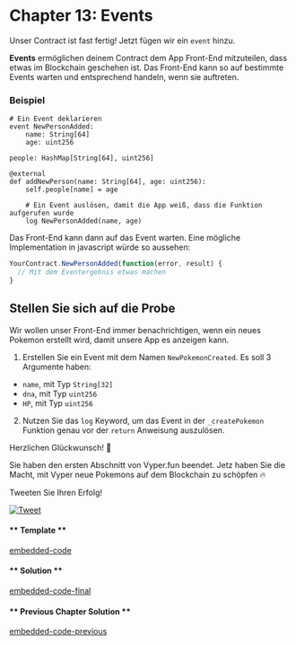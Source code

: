 <!-- Add translation for the following page: https://vyper.fun/#/1/events
Do NOT change the code below. The below code runs the code editor -->


# Chapter 13: Events

Unser Contract ist fast fertig! Jetzt fügen wir ein `event` hinzu.

**Events** ermöglichen deinem Contract dem App Front-End mitzuteilen, dass etwas im Blockchain geschehen ist. Das Front-End kann so auf bestimmte Events warten und entsprechend handeln, wenn sie auftreten.

### Beispiel

```vyper
# Ein Event deklarieren
event NewPersonAdded:
    name: String[64]
    age: uint256

people: HashMap[String[64], uint256]

@external
def addNewPerson(name: String[64], age: uint256):
    self.people[name] = age

	# Ein Event auslösen, damit die App weiß, dass die Funktion aufgerufen wurde
    log NewPersonAdded(name, age)
```

Das Front-End kann dann auf das Event warten. Eine mögliche Implementation in javascript würde so aussehen:

```js
YourContract.NewPersonAdded(function(error, result) {
  // Mit dem Eventergebnis etwas machen
}
```

## Stellen Sie sich auf die Probe

Wir wollen unser Front-End immer benachrichtigen, wenn ein neues Pokemon erstellt wird, damit unsere App es anzeigen kann.

1. Erstellen Sie ein Event mit dem Namen `NewPokemonCreated`. Es soll 3 Argumente haben:

- `name`, mit Typ `String[32]`
- `dna`, mit Typ `uint256`
- `HP`, mit Typ `uint256`


2. Nutzen Sie das `log` Keyword, um das Event in der `_createPokemon` Funktion genau vor der `return` Anweisung auszulösen.

Herzlichen Glückwunsch! 🎉

Sie haben den ersten Abschnitt von Vyper.fun beendet. Jetz haben Sie die Macht, mit Vyper neue Pokemons auf dem Blockchain zu schöpfen 🔥

Tweeten Sie Ihren Erfolg!

[![Tweet](https://img.shields.io/twitter/url?style=social&url=https%3A%2F%2Fvyper.fun%2F%23%2F1%2Fintroduction)](https://twitter.com/intent/tweet?hashtags=VyperFun&ref_src=twsrc%5Etfw&text=I%20just%20completed%20Lesson%201%3A%20Create%20your%20Pok%C3%A9mon%20on%20blockchain%20using%20%40vyperlang%20at%20%40VyperFun%20%F0%9F%98%8E%20&tw_p=tweetbutton&url=https%3A%2F%2Fvyper.fun%2F%23%2F1%2Fintroduction)

<!-- tabs:start -->

#### ** Template **

[embedded-code](../../assets/1/1.13-template-code.vy ':include :type=code embed-template')

#### ** Solution **

[embedded-code-final](../../assets/1/1.13-finished-code.vy ':include :type=code embed-final')

#### ** Previous Chapter Solution **

[embedded-code-previous](../../assets/1/1.12-finished-code.vy ':include :type=code embed-previous')

<!-- tabs:end -->
